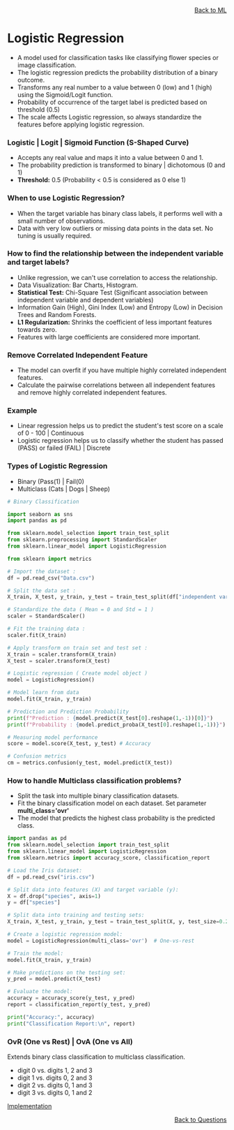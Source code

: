<p align='right'><a align="right" href="https://github.com/KIRANKUMAR7296/Library/blob/main/Machine%20Learning/Machine%20Learning%20Models.md">Back to ML</a></p>

# **Logistic Regression**
- A model used for classification tasks like classifying flower species or image classification.
- The logistic regression predicts the probability distribution of a binary outcome.
- Transforms any real number to a value between 0 (low) and 1 (high) using the Sigmoid/Logit function.  
- Probability of occurrence of the target label is predicted based on threshold (0.5) 
- The scale affects Logistic regression, so always standardize the features before applying logistic regression. 

### **Logistic | Logit | Sigmoid Function (S-Shaped Curve)**
- Accepts any real value and maps it into a value between 0 and 1.
- The probability prediction is transformed to binary | dichotomous (0 and 1)
- **Threshold:** 0.5 (Probability < 0.5 is considered as 0 else 1)

### **When to use Logistic Regression?**
- When the target variable has binary class labels, it performs well with a small number of observations.
- Data with very low outliers or missing data points in the data set. No tuning is usually required.

### How to find the relationship between the independent variable and target labels?
- Unlike regression, we can't use correlation to access the relationship.
- Data Visualization: Bar Charts, Histogram.
- **Statistical Test:** Chi-Square Test (Significant association between independent variable and dependent variables)
- Information Gain (High), Gini Index (Low) and Entropy (Low) in Decision Trees and Random Forests.
- **L1 Regularization:** Shrinks the coefficient of less important features towards zero.
- Features with large coefficients are considered more important.

### **Remove Correlated Independent Feature**
- The model can overfit if you have multiple highly correlated independent features.
- Calculate the pairwise correlations between all independent features and remove highly correlated independent features.

### **Example**
- Linear regression helps us to predict the student's test score on a scale of 0 - 100 | Continuous
- Logistic regression helps us to classify whether the student has passed (PASS) or failed (FAIL) | Discrete

### **Types of Logistic Regression**
- Binary (Pass(1) | Fail(0)  
- Multiclass (Cats | Dogs | Sheep)

```python
# Binary Classification

import seaborn as sns
import pandas as pd

from sklearn.model_selection import train_test_split
from sklearn.preprocessing import StandardScaler
from sklearn.linear_model import LogisticRegression

from sklearn import metrics

# Import the dataset :
df = pd.read_csv("Data.csv")

# Split the data set :
X_train, X_test, y_train, y_test = train_test_split(df["independent variable"], df["target variable"], random_state = 0)

# Standardize the data ( Mean = 0 and Std = 1 )
scaler = StandardScaler()

# Fit the training data : 
scaler.fit(X_train)

# Apply transform on train set and test set :
X_train = scaler.transform(X_train)
X_test = scaler.transform(X_test)

# Logistic regression ( Create model object )
model = LogisticRegression()

# Model learn from data
model.fit(X_train, y_train)

# Prediction and Prediction Probability
print(f"Prediction : {model.predict(X_test[0].reshape(1,-1))[0]}")
print(f"Probability : {model.predict_proba(X_test[0].reshape(1,-1))}")

# Measuring model performance
score = model.score(X_test, y_test) # Accuracy

# Confusion metrics
cm = metrics.confusion(y_test, model.predict(X_test))

```

### **How to handle Multiclass classification problems?**
- Split the task into multiple binary classification datasets.
- Fit the binary classification model on each dataset. Set parameter **multi_class='ovr'**
- The model that predicts the highest class probability is the predicted class.

```python
import pandas as pd
from sklearn.model_selection import train_test_split
from sklearn.linear_model import LogisticRegression
from sklearn.metrics import accuracy_score, classification_report

# Load the Iris dataset:
df = pd.read_csv("iris.csv")

# Split data into features (X) and target variable (y):
X = df.drop("species", axis=1)
y = df["species"]

# Split data into training and testing sets:
X_train, X_test, y_train, y_test = train_test_split(X, y, test_size=0.2, random_state=42)

# Create a logistic regression model:
model = LogisticRegression(multi_class='ovr')  # One-vs-rest

# Train the model:
model.fit(X_train, y_train)

# Make predictions on the testing set:
y_pred = model.predict(X_test)

# Evaluate the model:
accuracy = accuracy_score(y_test, y_pred)
report = classification_report(y_test, y_pred)

print("Accuracy:", accuracy)
print("Classification Report:\n", report)
```

### OvR (One vs Rest) | OvA (One vs All)
Extends binary class classification to multiclass classification.
- digit 0 vs. digits 1, 2 and 3
- digit 1 vs. digits 0, 2 and 3
- digit 2 vs. digits 0, 1 and 3
- digit 3 vs. digits 0, 1 and 2

[Implementation](https://github.com/KIRANKUMAR7296/Algorithms/blob/main/Code/05.Logistic%20Regression%20for%20Multiclass%20Classification.ipynb)

<p align='right'><a align="right" href="https://github.com/KIRANKUMAR7296/Library/blob/main/Interview.md">Back to Questions</a></p>

